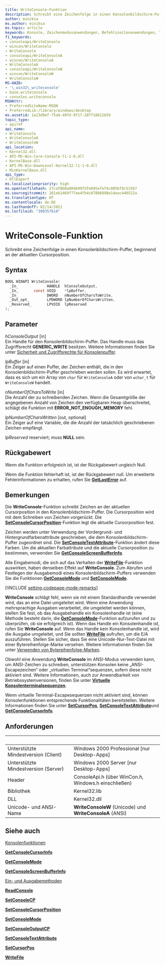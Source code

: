 ```yaml
---
title: WriteConsole-Funktion
description: Schreibt eine Zeichenfolge in einen Konsolenbildschirm-Puffer, beginnend an der aktuellen Cursorposition.
author: miniksa
ms.author: miniksa
ms.topic: article
keywords: Konsole, Zeichenmodusanwendungen, Befehlszeilenanwendungen, Terminalanwendungen, Konsolen-API
f1_keywords:
- consoleapi/WriteConsole
- wincon/WriteConsole
- WriteConsole
- consoleapi/WriteConsoleA
- wincon/WriteConsoleA
- WriteConsoleA
- consoleapi/WriteConsoleW
- wincon/WriteConsoleW
- WriteConsoleW
MS-HAID:
- '\_win32\_writeconsole'
- base.writeconsole
- consoles.writeconsole
MSHAttr:
- PreferredSiteName:MSDN
- PreferredLib:/library/windows/desktop
ms.assetid: 1a13d9ef-75a9-49fd-9717-207f18612b59
topic_type:
- apiref
api_name:
- WriteConsole
- WriteConsoleA
- WriteConsoleW
api_location:
- Kernel32.dll
- API-MS-Win-Core-Console-l1-1-0.dll
- KernelBase.dll
- API-MS-Win-DownLevel-Kernel32-l1-1-0.dll
- MinKernelBase.dll
api_type:
- DllExport
ms.localizationpriority: high
ms.openlocfilehash: 27caf0b0a804b99fdfe695efef4c085bf0c51567
ms.sourcegitcommit: 281eb1469f77ae4fb4c67806898e14eac440522a
ms.translationtype: HT
ms.contentlocale: de-DE
ms.lasthandoff: 02/14/2021
ms.locfileid: "100357610"
---
```

# <a name="writeconsole-function"></a>WriteConsole-Funktion

Schreibt eine Zeichenfolge in einen Konsolenbildschirm-Puffer, beginnend an der aktuellen Cursorposition.

## <a name="syntax"></a>Syntax

```C
BOOL WINAPI WriteConsole(
  _In_             HANDLE  hConsoleOutput,
  _In_       const VOID    *lpBuffer,
  _In_             DWORD   nNumberOfCharsToWrite,
  _Out_opt_        LPDWORD lpNumberOfCharsWritten,
  _Reserved_       LPVOID  lpReserved
);
```

## <a name="parameters"></a>Parameter

*hConsoleOutput* \[in\]  
Ein Handle für den Konsolenbildschirm-Puffer. Das Handle muss das Zugriffsrecht **GENERIC\_WRITE** besitzen. Weitere Informationen finden Sie unter [Sicherheit und Zugriffsrechte für Konsolenpuffer](console-buffer-security-and-access-rights.md).

*lpBuffer* \[in\]  
Ein Zeiger auf einen Puffer, der Zeichen enthält, die in den Konsolenbildschirm-Puffer geschrieben werden sollen. Es wird erwartet, dass es sich um ein Array von `char` für `WriteConsoleA` oder von `wchar_t` für `WriteConsoleW` handelt.

*nNumberOfCharsToWrite* \[in\]  
Die Anzahl der zu schreibenden Zeichen. Wenn die Gesamtgröße der angegebenen Anzahl von Zeichen den verfügbaren Heap überschreitet, schlägt die Funktion mit **ERROR\_NOT\_ENOUGH\_MEMORY** fehl.

*lpNumberOfCharsWritten* \[out, optional\]  
Ein Zeiger auf eine Variable, die die Anzahl der tatsächlich geschriebenen Zeichen empfängt.

*lpReserved* reserviert; muss **NULL** sein.

## <a name="return-value"></a>Rückgabewert

Wenn die Funktion erfolgreich ist, ist der Rückgabewert ungleich Null.

Wenn die Funktion fehlerhaft ist, ist der Rückgabewert null. Um erweiterte Fehlerinformationen zu erhalten, rufen Sie [**GetLastError**](/windows/win32/api/errhandlingapi/nf-errhandlingapi-getlasterror) auf.

## <a name="remarks"></a>Bemerkungen

Die **WriteConsole**-Funktion schreibt Zeichen an der aktuellen Cursorposition in den Konsolenbildschirm-Puffer. Die Cursorposition wird mit dem Schreiben von Zeichen vorgerückt. Die [**SetConsoleCursorPosition**](setconsolecursorposition.md)-Funktion legt die aktuelle Cursorposition fest.

Zeichen werden unter Verwendung der Vordergrund- und Hintergrundfarbenattribute geschrieben, die dem Konsolenbildschirm-Puffer zugeordnet sind. Die [**SetConsoleTextAttribute**](setconsoletextattribute.md)-Funktion ändert diese Farben. Um die aktuellen Farbattribute und die aktuelle Cursorposition zu bestimmen, verwenden Sie [**GetConsoleScreenBufferInfo**](getconsolescreenbufferinfo.md).

Alle Eingabemodi, die sich auf das Verhalten der [**WriteFile**](/windows/win32/api/fileapi/nf-fileapi-writefile)-Funktion auswirken, haben denselben Effekt auf **WriteConsole**. Zum Abrufen und Festlegen der Ausgabemodi eines Konsolenbildschirm-Puffers verwenden Sie die Funktionen [**GetConsoleMode**](getconsolemode.md) und [**SetConsoleMode**](setconsolemode.md).

[!INCLUDE [setting-codepage-mode-remarks](./includes/setting-codepage-mode-remarks.md)]

**WriteConsole** schlägt fehl, wenn sie mit einem Standardhandle verwendet wird, das an eine Datei umgeleitet wird. Wenn eine Anwendung mehrsprachige Ausgaben verarbeitet, die umgeleitet werden können, stellen Sie fest, ob das Ausgabehandle ein Konsolenhandle ist (eine Methode besteht darin, die [**GetConsoleMode**](getconsolemode.md)-Funktion aufzurufen und zu überprüfen, ob sie erfolgreich ist). Wenn das Handle ein Konsolenhandle ist, rufen Sie **WriteConsole** auf. Wenn das Handle kein Konsolenhandle ist, wird die Ausgabe umgeleitet, und Sie sollten [**WriteFile**](/windows/win32/api/fileapi/nf-fileapi-writefile) aufrufen, um die E/A auszuführen. Stellen Sie sicher, dass Sie eine Unicode-Nur-Text-Datei mit einer Bytereihenfolge-Marke versehen. Weitere Informationen finden Sie unter [Verwenden von Bytereihenfolge-Marken](/windows/win32/intl/using-byte-order-marks).

Obwohl eine Anwendung **WriteConsole** im ANSI-Modus verwenden kann, um ANSI-Zeichen zu schreiben, unterstützen Konsolen keine „ANSI-Escapezeichen“ oder „virtuellen Terminal“sequenzen, sofern diese nicht aktiviert sind. Weitere Informationen, auch zur Anwendbarkeit von Betriebssystemversionen, finden Sie unter [**Virtuelle Konsolenterminalsequenzen**](console-virtual-terminal-sequences.md).

Wenn virtuelle Terminal-Escapesequenzen nicht aktiviert sind, können Konsolenfunktionen entsprechende Funktionalitäten bereitstellen. Weitere Informationen finden Sie unter [**SetCursorPos**](/windows/win32/api/winuser/nf-winuser-setcursorpos), [**SetConsoleTextAttribute**](setconsoletextattribute.md)und [**GetConsoleCursorInfo**](getconsolecursorinfo.md).

## <a name="requirements"></a>Anforderungen

| &nbsp; | &nbsp; |
|-|-|
| Unterstützte Mindestversion (Client) | Windows 2000 Professional \[nur Desktop-Apps\] |
| Unterstützte Mindestversion (Server) | Windows 2000 Server \[nur Desktop-Apps\] |
| Header | ConsoleApi.h (über WinCon.h, Windows.h einschließen) |
| Bibliothek | Kernel32.lib |
| DLL | Kernel32.dll |
| Unicode- und ANSI-Name | **WriteConsoleW** (Unicode) und **WriteConsoleA** (ANSI) |

## <a name="see-also"></a>Siehe auch

[Konsolenfunktionen](console-functions.md)

[**GetConsoleCursorInfo**](getconsolecursorinfo.md)

[**GetConsoleMode**](getconsolemode.md)

[**GetConsoleScreenBufferInfo**](getconsolescreenbufferinfo.md)

[Ein- und Ausgabemethoden](input-and-output-methods.md)

[**ReadConsole**](readconsole.md)

[**SetConsoleCP**](setconsolecp.md)

[**SetConsoleCursorPosition**](setconsolecursorposition.md)

[**SetConsoleMode**](setconsolemode.md)

[**SetConsoleOutputCP**](setconsoleoutputcp.md)

[**SetConsoleTextAttribute**](setconsoletextattribute.md)

[**SetCursorPos**](/windows/win32/api/winuser/nf-winuser-setcursorpos)

[**WriteFile**](/windows/win32/api/fileapi/nf-fileapi-writefile)